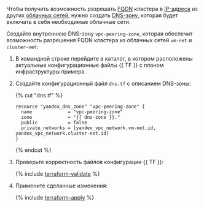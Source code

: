 Чтобы получить возможность разрешать [FQDN](../../../vpc/concepts/address.md#fqdn) кластера в [IP-адреса](../../../vpc/concepts/address.md) из других [облачных сетей](../../../vpc/concepts/network.md#network), нужно создать [DNS-зону](../../../dns/concepts/dns-zone.md), которая будет включать в себя необходимые облачные сети.

Создайте внутреннюю DNS-зону `vpc-peering-zone`, которая обеспечит возможность разрешения FQDN кластера из облачных сетей `vm-net` и `cluster-net`:
1. В командной строке перейдите в каталог, в котором расположены актуальные конфигурационные файлы {{ TF }} с планом инфраструктуры примера.
1. Создайте конфигурационный файл `dns.tf` с описанием DNS-зоны:

   {% cut "dns.tf" %}

   ```hcl
   resource "yandex_dns_zone" "vpc-peering-zone" {
     name             = "vpc-peering-zone"
     zone             = "{{ dns-zone }}."
     public           = false
     private_networks = [yandex_vpc_network.vm-net.id, yandex_vpc_network.cluster-net.id]
   }
   ```

   {% endcut %}

1. Проверьте корректность файлов конфигурации {{ TF }}:

   {% include [terraform-validate](../../../_includes/mdb/terraform/validate.md) %}

1. Примените сделанные изменения:

   {% include [terraform-apply](../../../_includes/mdb/terraform/apply.md) %}